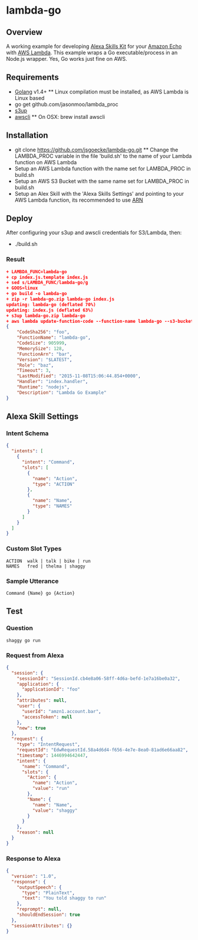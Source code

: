 # lambda-go

## Overview

A working example for developing [Alexa Skills Kit](http://developer.amazon.com/public/solutions/alexa/alexa-skills-kit) for your [Amazon Echo](http://amazon.com/echo) with [AWS Lambda](https://aws.amazon.com/lambda/). This example wraps a Go executable/process in an Node.js wrapper. Yes, Go works just fine on AWS.

## Requirements

* [Golang](https://golang.org/) v1.4+
** Linux compilation must be installed, as AWS Lambda is Linux based
* go get github.com/jasonmoo/lambda_proc
* [s3up](https://labix.org/s3up)
* [awscli](https://aws.amazon.com/cli/)
** On OSX: brew install awscli

## Installation

* git clone https://github.com/jsgoecke/lambda-go.git
** Change the LAMBDA_PROC variable in the file 'build.sh' to the name of your Lambda function on AWS Lambda
* Setup an AWS Lambda function with the name set for LAMBDA_PROC in build.sh
* Setup an AWS S3 Bucket with the same name set for LAMBDA_PROC in build.sh
* Setup an Alex Skill with the 'Alexa Skills Settings' and pointing to your AWS Lambda function, its recommended to use [ARN](http://docs.aws.amazon.com/general/latest/gr/aws-arns-and-namespaces.html)

## Deploy

After configuring your s3up and awscli credentials for S3/Lambda, then:

* ./build.sh

### Result

```json
+ LAMBDA_FUNC=lambda-go
+ cp index.js.template index.js
+ sed s/LAMBDA_FUNC/lambda-go/g
+ GOOS=linux
+ go build -o lambda-go
+ zip -r lambda-go.zip lambda-go index.js
updating: lambda-go (deflated 70%)
updating: index.js (deflated 63%)
+ s3up lambda-go.zip lambda-go
+ aws lambda update-function-code --function-name lambda-go --s3-bucket lambda-go --s3-key lambda-go.zip
{
    "CodeSha256": "foo", 
    "FunctionName": "lambda-go", 
    "CodeSize": 905999, 
    "MemorySize": 128, 
    "FunctionArn": "bar", 
    "Version": "$LATEST", 
    "Role": "baz", 
    "Timeout": 3, 
    "LastModified": "2015-11-08T15:06:44.854+0000", 
    "Handler": "index.handler", 
    "Runtime": "nodejs", 
    "Description": "Lambda Go Example"
}
```

## Alexa Skill Settings

### Intent Schema 

```json
{
  "intents": [
    {
      "intent": "Command",
      "slots": [
        {
          "name": "Action",
          "type": "ACTION"
        },
        {
          "name": "Name",
          "type": "NAMES"
        }
      ]
    }
  ]
}
```

### Custom Slot Types

```
ACTION 	walk | talk | bike | run 	
NAMES 	fred | thelma | shaggy
```

### Sample Utterance

```
Command {Name} go {Action}
```

## Test

### Question

```
shaggy go run
```

### Request from Alexa

```json
{
  "session": {
    "sessionId": "SessionId.cb4e8a06-58ff-4d6a-befd-1e7a16be0a32",
    "application": {
      "applicationId": "foo"
    },
    "attributes": null,
    "user": {
      "userId": "amzn1.account.bar",
      "accessToken": null
    },
    "new": true
  },
  "request": {
    "type": "IntentRequest",
    "requestId": "EdwRequestId.58a4d6d4-f656-4e7e-8ea0-81ad6e66aa82",
    "timestamp": 1446994642447,
    "intent": {
      "name": "Command",
      "slots": {
        "Action": {
          "name": "Action",
          "value": "run"
        },
        "Name": {
          "name": "Name",
          "value": "shaggy"
        }
      }
    },
    "reason": null
  }
}
```

### Response to Alexa

```json
{
  "version": "1.0",
  "response": {
    "outputSpeech": {
      "type": "PlainText",
      "text": "You told shaggy to run"
    },
    "reprompt": null,
    "shouldEndSession": true
  },
  "sessionAttributes": {}
}
```